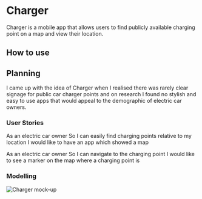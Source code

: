 # Charger

Charger is a mobile app that allows users to find publicly available charging point on a map and view their location.

## How to use


## Planning

I came up with the idea of Charger when I realised there was rarely clear signage for public car charger points and on research I found no stylish and easy to use apps that would appeal to the demographic of electric car owners.

### User Stories

As an electric car owner
So I can easily find charging points relative to my location
I would like to have an app which showed a map

As an electric car owner
So I can navigate to the charging point
I would like to see a marker on the map where a charging point is

### Modelling

![Charger mock-up](https://user-images.githubusercontent.com/74908625/122063061-d931ef80-cde7-11eb-9629-641b90b9e495.jpg)
